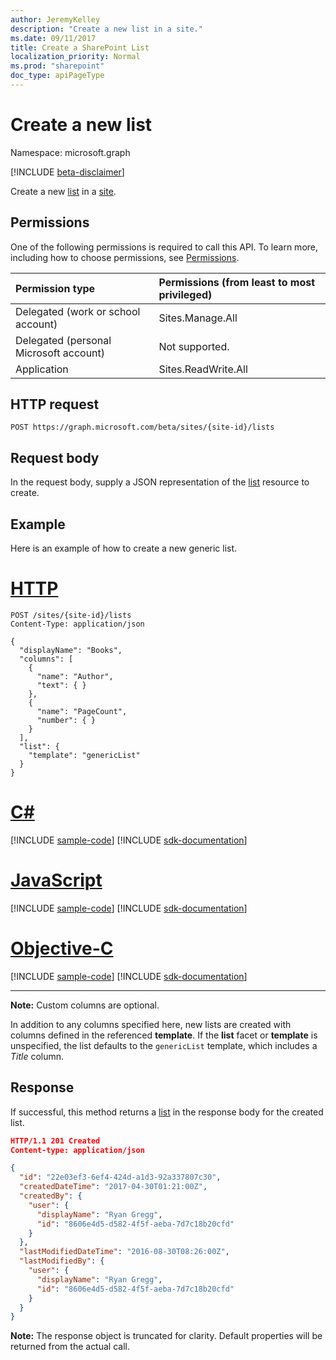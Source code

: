```yaml
---
author: JeremyKelley
description: "Create a new list in a site."
ms.date: 09/11/2017
title: Create a SharePoint List
localization_priority: Normal
ms.prod: "sharepoint"
doc_type: apiPageType
---
```

# Create a new list

Namespace: microsoft.graph

[!INCLUDE [beta-disclaimer](../../includes/beta-disclaimer.md)]

Create a new [list][] in a [site][].

## Permissions

One of the following permissions is required to call this API. To learn more, including how to choose permissions, see [Permissions](/graph/permissions-reference).

|            Permission type             | Permissions (from least to most privileged) |
| :------------------------------------- | :------------------------------------------ |
| Delegated (work or school account)     | Sites.Manage.All                            |
| Delegated (personal Microsoft account) | Not supported.                              |
| Application                            | Sites.ReadWrite.All                         |

## HTTP request

<!-- { "blockType": "ignored" } -->

```http
POST https://graph.microsoft.com/beta/sites/{site-id}/lists
```

## Request body

In the request body, supply a JSON representation of the [list][] resource to create.

## Example

Here is an example of how to create a new generic list.


# [HTTP](#tab/http)
<!-- { "blockType": "request", "name": "create-list", "scopes": "sites.readwrite.all" } -->

```http
POST /sites/{site-id}/lists
Content-Type: application/json

{
  "displayName": "Books",
  "columns": [
    {
      "name": "Author",
      "text": { }
    },
    {
      "name": "PageCount",
      "number": { }
    }
  ],
  "list": {
    "template": "genericList"
  }
}
```
# [C#](#tab/csharp)
[!INCLUDE [sample-code](../includes/snippets/csharp/create-list-csharp-snippets.md)]
[!INCLUDE [sdk-documentation](../includes/snippets/snippets-sdk-documentation-link.md)]

# [JavaScript](#tab/javascript)
[!INCLUDE [sample-code](../includes/snippets/javascript/create-list-javascript-snippets.md)]
[!INCLUDE [sdk-documentation](../includes/snippets/snippets-sdk-documentation-link.md)]

# [Objective-C](#tab/objc)
[!INCLUDE [sample-code](../includes/snippets/objc/create-list-objc-snippets.md)]
[!INCLUDE [sdk-documentation](../includes/snippets/snippets-sdk-documentation-link.md)]

---


**Note:** Custom columns are optional.

In addition to any columns specified here, new lists are created with columns defined in the referenced **template**.
If the **list** facet or **template** is unspecified, the list defaults to the `genericList` template, which includes a _Title_ column.

## Response

If successful, this method returns a [list][] in the response body for the created list.

<!-- { "blockType": "response", "@odata.type": "microsoft.graph.list", "truncated": true } -->

```json
HTTP/1.1 201 Created
Content-type: application/json

{
  "id": "22e03ef3-6ef4-424d-a1d3-92a337807c30",
  "createdDateTime": "2017-04-30T01:21:00Z",
  "createdBy": {
    "user": {
      "displayName": "Ryan Gregg",
      "id": "8606e4d5-d582-4f5f-aeba-7d7c18b20cfd"
    }
  },
  "lastModifiedDateTime": "2016-08-30T08:26:00Z",
  "lastModifiedBy": {
    "user": {
      "displayName": "Ryan Gregg",
      "id": "8606e4d5-d582-4f5f-aeba-7d7c18b20cfd"
    }
  }
}
```

**Note:** The response object is truncated for clarity.
Default properties will be returned from the actual call.

[list]: ../resources/list.md
[site]: ../resources/site.md

<!--
{
  "type": "#page.annotation",
  "description": "Create a new SharePoint list.",
  "keywords": "",
  "section": "documentation",
  "tocPath": "List/Create",
  "suppressions": [
  ]
}
-->


